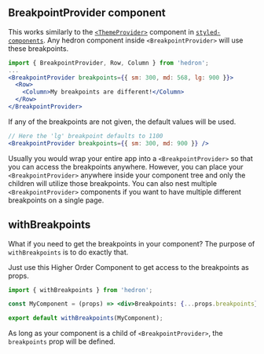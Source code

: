 ## BreakpointProvider component

This works similarly to the
[`<ThemeProvider>`](https://github.com/styled-components/styled-components/blob/master/docs/theming.md)
component in [`styled-components`](https://github.com/styled-components/styled-components).
Any hedron component inside `<BreakpointProvider>` will use these breakpoints.

``` jsx
import { BreakpointProvider, Row, Column } from 'hedron';
...
<BreakpointProvider breakpoints={{ sm: 300, md: 568, lg: 900 }}>
  <Row>
    <Column>My breakpoints are different!</Column>
  </Row>
</BreakpointProvider>
```

If any of the breakpoints are not given, the default values will be used.

``` jsx
// Here the 'lg' breakpoint defaults to 1100
<BreakpointProvider breakpoints={{ sm: 300, md: 900 }} />
```

Usually you would wrap your entire app into a `<BreakpointProvider>` so that you can access the breakpoints anywhere. However, you can place your `<BreakpointProvider>` anywhere inside your component tree and only the children will utilize those breakpoints. You can also nest multiple `<BreakpointProvider>` components if you want to have multiple different breakpoints on a single page.

## withBreakpoints

What if you need to get the breakpoints in your component? The purpose of `withBreakpoints` is to do exactly that.

Just use this Higher Order Component to get access to the breakpoints as props.

``` jsx
import { withBreakpoints } from 'hedron';

const MyComponent = (props) => <div>Breakpoints: {...props.breakpoints}</div>

export default withBreakpoints(MyComponent);
```

As long as your component is a child of `<BreakpointProvider>`, the `breakpoints` prop will be defined.
